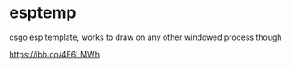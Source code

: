 # esptemp
csgo esp template, works to draw on any other windowed process though

https://ibb.co/4F6LMWh
